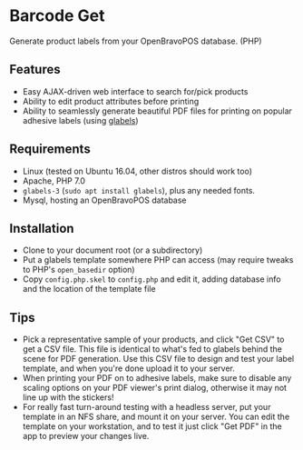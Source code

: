 # Barcode Get

Generate product labels from your OpenBravoPOS database. (PHP)

## Features

- Easy AJAX-driven web interface to search for/pick products
- Ability to edit product attributes before printing
- Ability to seamlessly generate beautiful PDF files for printing on popular
  adhesive labels (using [glabels](http://glabels.org))

## Requirements

- Linux (tested on Ubuntu 16.04, other distros should work too)
- Apache, PHP 7.0
- `glabels-3` (`sudo apt install glabels`), plus any needed fonts.
- Mysql, hosting an OpenBravoPOS database

## Installation

- Clone to your document root (or a subdirectory)
- Put a glabels template somewhere PHP can access (may require tweaks to PHP's
  `open_basedir` option)
- Copy `config.php.skel` to `config.php` and edit it, adding database info and
  the location of the template file

## Tips

- Pick a representative sample of your products, and click "Get CSV" to get a
  CSV file. This file is identical to what's fed to glabels behind the scene
  for PDF generation. Use this CSV file to design and test your label template,
  and when you're done upload it to your server.
- When printing your PDF on to adhesive labels, make sure to disable any
  scaling options on your PDF viewer's print dialog, otherwise it may not line
  up with the stickers!
- For really fast turn-around testing with a headless server, put your template
  in an NFS share, and mount it on your server. You can edit the template on
  your workstation, and to test it just click "Get PDF" in the app to preview
  your changes live.
